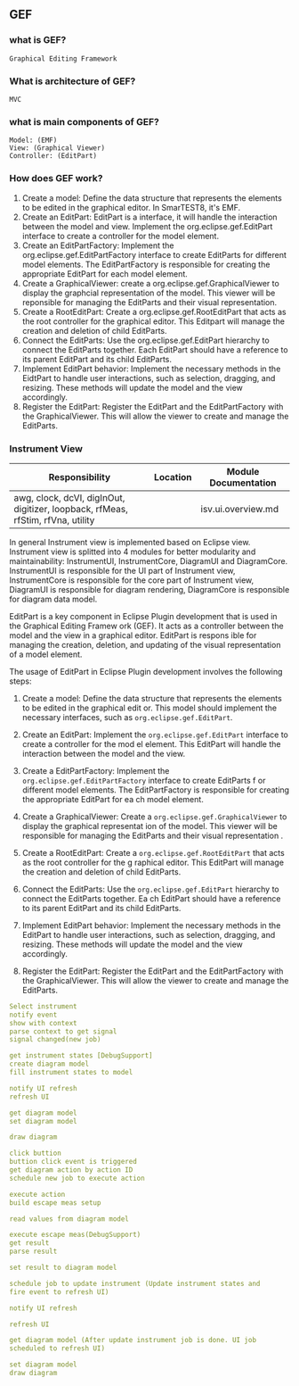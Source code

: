 ## GEF

### what is GEF?

```
Graphical Editing Framework
```

### What is architecture of GEF?

```
MVC
```

### what is main components of GEF?

```
Model: (EMF)
View: (Graphical Viewer)
Controller: (EditPart)
```

### How does GEF work?

1. Create a model: Define the data structure that represents the elements to be edited in the graphical editor. In SmarTEST8, it's EMF.
2. Create an EditPart: EditPart is a interface, it will handle the interaction between the model and view. Implement the org.eclipse.gef.EditPart interface to create a controller for the model element.
3. Create an EditPartFactory: Implement the org.eclipse.gef.EditPartFactory interface to create EditParts for different model elements. The EditPartFactory is responsible for creating the appropriate EditPart for each model element.
4. Create a GraphicalViewer: create a org.eclipse.gef.GraphicalViewer to display the graphcial representation of the model. This viewer will be reponsible for managing the EditParts and their visual representation.
5. Create a RootEditPart: Create a org.eclipse.gef.RootEditPart that acts as the root controller for the graphical editor. This Editpart will manage the creation and deletion of child EditParts.
6. Connect the EditParts: Use the org.eclipse.gef.EditPart hierarchy to connect the EditParts together. Each EditPart should have a reference to its parent EditPart and its child EditParts.
7. Implement EditPart behavior: Implement the necessary methods in the EidtPart to handle user interactions, such as selection, dragging, and resizing. These methods will update the model and the view accordingly.
8. Register the EditPart: Register the EditPart and the EditPartFactory with the GraphicalViewer. This will allow the viewer to create and manage the EditParts.

### Instrument View

| Responsibility                                               | Location | Module Documentation |
| ------------------------------------------------------------ | -------- | -------------------- |
| awg, clock, dcVI, digInOut, digitizer, loopback, rfMeas, rfStim, rfVna, utility |          | isv.ui.overview.md   |


In general Instrument view is implemented based on Eclipse view.
Instrument view is splitted into 4 modules for better modularity and maintainability: InstrumentUI, InstrumentCore, DiagramUI and DiagramCore. InstrumentUI is responsible for the UI part of Instrument view, InstrumentCore is responsible for the core part of Instrument view, DiagramUI is responsible for diagram rendering, DiagramCore is responsible for diagram data model.


EditPart is a key component in Eclipse Plugin development that is used in the Graphical Editing Framew
ork (GEF). It acts as a controller between the model and the view in a graphical editor. EditPart is respons
ible for managing the creation, deletion, and updating of the visual representation of a model element.

The usage of EditPart in Eclipse Plugin development involves the following steps:

1. Create a model: Define the data structure that represents the elements to be edited in the graphical edit
   or. This model should implement the necessary interfaces, such as `org.eclipse.gef.EditPart`.

2. Create an EditPart: Implement the `org.eclipse.gef.EditPart` interface to create a controller for the mod
   el element. This EditPart will handle the interaction between the model and the view.

3. Create a EditPartFactory: Implement the `org.eclipse.gef.EditPartFactory` interface to create EditParts f
   or different model elements. The EditPartFactory is responsible for creating the appropriate EditPart for ea
   ch model element.

4. Create a GraphicalViewer: Create a `org.eclipse.gef.GraphicalViewer` to display the graphical representat
   ion of the model. This viewer will be responsible for managing the EditParts and their visual representation
   .

5. Create a RootEditPart: Create a `org.eclipse.gef.RootEditPart` that acts as the root controller for the g
   raphical editor. This EditPart will manage the creation and deletion of child EditParts.

6. Connect the EditParts: Use the `org.eclipse.gef.EditPart` hierarchy to connect the EditParts together. Ea
   ch EditPart should have a reference to its parent EditPart and its child EditParts.

7. Implement EditPart behavior: Implement the necessary methods in the EditPart to handle user interactions,
   such as selection, dragging, and resizing. These methods will update the model and the view accordingly.

8. Register the EditPart: Register the EditPart and the EditPartFactory with the GraphicalViewer. This will 
   allow the viewer to create and manage the EditParts.



```yaml
Select instrument
notify event
show with context
parse context to get signal
signal changed(new job)

get instrument states [DebugSupport]
create diagram model
fill instrument states to model

notify UI refresh
refresh UI

get diagram model
set diagram model

draw diagram

```

```yaml
click buttion
buttion click event is triggered
get diagram action by action ID
schedule new job to execute action

execute action
build escape meas setup

read values from diagram model

execute escape meas(DebugSupport)
get result
parse result

set result to diagram model

schedule job to update instrument (Update instrument states and
fire event to refresh UI)

notify UI refresh

refresh UI

get diagram model (After update instrument job is done. UI job
scheduled to refresh UI)

set diagram model
draw diagram
```



